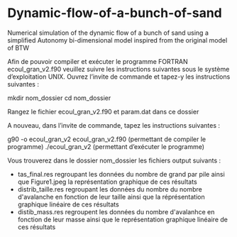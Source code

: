 # Dynamic-flow-of-a-bunch-of-sand
Numerical simulation of the dynamic flow of a bunch of sand using a simplified Autonomy bi-dimensional model inspired from the original model of BTW

Afin de pouvoir compiler et exécuter le programme FORTRAN ecoul_gran_v2.f90 veuillez suivre les instructions suivantes sous le système d’exploitation UNIX.
Ouvrez l’invite de commande et tapez-y les instructions suivantes :

mkdir nom_dossier
cd nom_dossier

Rangez le fichier ecoul_gran_v2.f90 et param.dat dans ce dossier

A nouveau, dans l’invite de commande, tapez les instructions suivantes :

g90 -o ecoul_gran_v2 ecoul_gran_v2.f90 (permettant de compiler le programme)
./ecoul_gran_v2 (permettant d’exécuter le programme)

Vous trouverez dans le dossier nom_dossier les fichiers output suivants :
- tas_final.res regroupant les données du nombre de grand par pile ainsi que Figure1.jpeg la représentation graphique de ces résultats
- distrib_taille.res regroupant les données du nombre du nombre d'avalanche en fonction de leur taille ainsi que la réprésentation graphique linéaire de ces résultats
- distib_mass.res regroupent les données du nombre d'avalanhce en fonction de leur masse ainsi que le représentation graphique linéaire de ces résultats 
